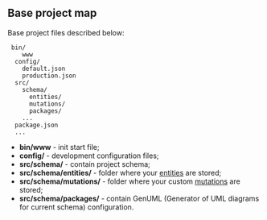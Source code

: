 ## Base project map

Base project files described below:<br> 

```
 bin/
    www
  config/
    default.json
    production.json
  src/
    schema/
      entities/
      mutations/
      packages/
    ...
  package.json
  ...
```

  * **bin/www** -  init start file;<br>
  * **config/** - development configuration files;<br>
  * **src/schema/** - contain project schema;<br>
  * **src/schema/entities/** - folder where your [entities](/writing-the-first-oda-application/schema-creation.md) are stored;<br>
  * **src/schema/mutations/** - folder where your custom [mutations](/writing-the-first-oda-application/queries-and-mutations.md) are stored;<br>
  * **src/schema/packages/** - contain GenUML (Generator of UML diagrams for current schema) configuration.
